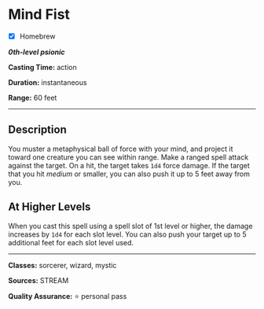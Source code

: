 # Mind Fist

- [x] Homebrew

***0th-level psionic***

**Casting Time:** action

**Duration:** instantaneous

**Range:** 60 feet

---

## Description
You muster a metaphysical ball of force with your mind, and project it toward one creature you can see within range.
Make a ranged spell attack against the target.
On a hit, the target takes `1d4` force damage.
If the target that you hit *medium* or smaller, you can also push it up to 5 feet away from you.

## At Higher Levels
When you cast this spell using a spell slot of 1st level or higher, the damage increases by `1d4` for each slot level.
You can also push your target up to 5 additional feet for each slot level used.

---

**Classes:** sorcerer, wizard, mystic

**Sources:** STREAM

**Quality Assurance:** :star: personal pass

